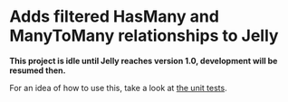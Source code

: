# Adds filtered HasMany and ManyToMany relationships to Jelly #

**This project is idle until Jelly reaches version 1.0, development will be resumed then.**

For an idea of how to use this, take a look at [the unit tests](https://github.com/leth/jelly-tests/tree/jelly-filtered).